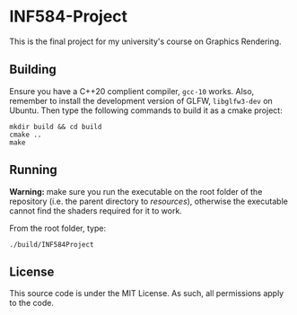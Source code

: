 INF584-Project
==============

This is the final project for my university's course on Graphics Rendering.

Building
--------

Ensure you have a C++20 complient compiler, `gcc-10` works. Also, remember to install the development version of GLFW, `libglfw3-dev` on Ubuntu. Then type the following commands to build it as a cmake project:

    mkdir build && cd build
    cmake ..
    make

Running
-------

**Warning:** make sure you run the executable on the root folder of the repository (i.e. the parent directory to *resources*), otherwise the executable cannot find the shaders  required for it to work.

From the root folder, type:

    ./build/INF584Project

License
-------

This source code is under the MIT License. As such, all permissions apply to the code.
